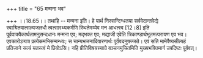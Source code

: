 +++
title = "65 मन्मना भव"

+++
।।18.65।। तथाहि -- मन्मना इति। हे पार्थ निस्सन्दिग्धतया सर्ववेदान्तवेद्ये
स्वाश्रितवात्सल्यजलधौ त्वत्सारथ्यकर्मणि स्थितेमय्येव मन आधत्स्व \[12।8\]
इति पूर्ववाक्यैकार्थतामनुसन्दधानः मन्मना एव; मद्भक्त एव; मद्याजी एवेति
त्रिकाण्डार्थभूतमत्परायण एव भव। एवकारोऽप्यत्र प्रत्येकमभिसम्बन्ध्यः; स
चान्यभजनादिवारणार्थः पूर्ववदनुषज्जते। एवं सति मामेवैष्यसीत्यहं प्रतिजाने
सत्यं यतस्त्वं मे प्रियोऽसि। नहि प्रीतिविषयस्याग्रे वञ्चनमुचितमिति
मुख्यभक्तिमार्ग उपदिष्टः पूर्ववत्।
